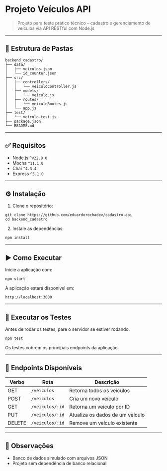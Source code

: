 # Projeto Veículos API  
> Projeto para teste prático técnico – cadastro e gerenciamento de veículos via API RESTful com Node.js

---

## 📁 Estrutura de Pastas

```
backend_cadastro/
├── data/
│   ├── veiculos.json
│   └── id_counter.json
├── src/
│   ├── controllers/
│   │   └── veiculoController.js
│   ├── models/
│   │   └── veiculo.js
│   ├── routes/
│   │   └── veiculoRoutes.js
│   └── app.js
├── test/
│   └── veiculo.test.js
├── package.json
└── README.md
```

---

## ✅ Requisitos

- Node.js `^v22.8.0`
- Mocha `^11.1.0`
- Chai `^4.3.4`
- Express `^5.1.0`

---

## ⚙️ Instalação

1. Clone o repositório:

```
git clone https://github.com/eduardorochadev/cadastro-api
cd backend_cadastro
```

2. Instale as dependências:

```
npm install
```

---

## ▶️ Como Executar

Inicie a aplicação com:

```
npm start
```

A aplicação estará disponível em:

```
http://localhost:3000
```

---

## 🧪 Executar os Testes

Antes de rodar os testes, pare o servidor se estiver rodando.

```
npm test
```

Os testes cobrem os principais endpoints da aplicação.

---

## 🔗 Endpoints Disponíveis

| Verbo  | Rota               | Descrição                          |
|--------|--------------------|------------------------------------|
| GET    | `/veiculos`        | Retorna todos os veículos          |
| POST   | `/veiculos`        | Cria um novo veículo               |
| GET    | `/veiculos/:id`    | Retorna um veículo por ID          |
| PUT    | `/veiculos/:id`    | Atualiza os dados de um veículo    |
| DELETE | `/veiculos/:id`    | Remove um veículo existente        |

---


## 🧾 Observações

- Banco de dados simulado com arquivos JSON
- Projeto sem dependência de banco relacional
